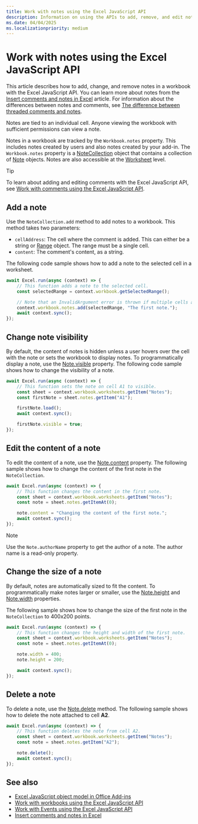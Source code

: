 ```yaml
---
title: Work with notes using the Excel JavaScript API
description: Information on using the APIs to add, remove, and edit notes.
ms.date: 04/04/2025
ms.localizationpriority: medium
---
```


# Work with notes using the Excel JavaScript API

This article describes how to add, change, and remove notes in a workbook with the Excel JavaScript API. You can learn more about notes from the [Insert comments and notes in Excel](https://support.microsoft.com/office/bdcc9f5d-38e2-45b4-9a92-0b2b5c7bf6f8) article. For information about the differences between notes and comments, see [The difference between threaded comments and notes](https://support.microsoft.com/office/the-difference-between-threaded-comments-and-notes-75a51eec-4092-42ab-abf8-7669077b7be3).

Notes are tied to an individual cell. Anyone viewing the workbook with sufficient permissions can view a note.

Notes in a workbook are tracked by the `Workbook.notes` property. This includes notes created by users and also notes created by your add-in. The `Workbook.notes` property is a [NoteCollection](/javascript/api/excel/excel.notecollection) object that contains a collection of [Note](/javascript/api/excel/excel.note) objects. Notes are also accessible at the [Worksheet](/javascript/api/excel/excel.worksheet) level.

> [!TIP]
> To learn about adding and editing comments with the Excel JavaScript API, see [Work with comments using the Excel JavaScript API](excel-add-ins-comments.md).

## Add a note

Use the `NoteCollection.add` method to add notes to a workbook. This method takes two parameters:

- `cellAddress`: The cell where the comment is added. This can either be a string or [Range](/javascript/api/excel/excel.range) object. The range must be a single cell.
- `content`: The comment's content, as a string.

The following code sample shows how to add a note to the selected cell in a worksheet.

```js
await Excel.run(async (context) => {
    // This function adds a note to the selected cell.
    const selectedRange = context.workbook.getSelectedRange();

    // Note that an InvalidArgument error is thrown if multiple cells are selected.
    context.workbook.notes.add(selectedRange, "The first note.");
    await context.sync();
});
```

## Change note visibility

By default, the content of notes is hidden unless a user hovers over the cell with the note or sets the workbook to display notes. To programmatically display a note, use the [Note.visible](/javascript/api/excel/excel.note#excel-excel-note-visible-member) property. The following code sample shows how to change the visibility of a note.

```js
await Excel.run(async (context) => {
    // This function sets the note on cell A1 to visible.
    const sheet = context.workbook.worksheets.getItem("Notes");
    const firstNote = sheet.notes.getItem("A1");

    firstNote.load();
    await context.sync();

    firstNote.visible = true;
});
```

## Edit the content of a note

To edit the content of a note, use the [Note.content](/javascript/api/excel/excel.note#excel-excel-note-content-member) property. The following sample shows how to change the content of the first note in the `NoteCollection`.

```js
await Excel.run(async (context) => {
    // This function changes the content in the first note.
    const sheet = context.workbook.worksheets.getItem("Notes");
    const note = sheet.notes.getItemAt(0);

    note.content = "Changing the content of the first note.";
    await context.sync();
});
```

> [!NOTE]
> Use the `Note.authorName` property to get the author of a note. The author name is a read-only property.

## Change the size of a note

By default, notes are automatically sized to fit the content. To programmatically make notes larger or smaller, use the [Note.height](/javascript/api/excel/excel.note#excel-excel-note-height-member) and [Note.width](/javascript/api/excel/excel.note#excel-excel-note-width-member) properties.

The following sample shows how to change the size of the first note in the `NoteCollection` to 400x200 points.

```js
await Excel.run(async (context) => {
    // This function changes the height and width of the first note.
    const sheet = context.workbook.worksheets.getItem("Notes");
    const note = sheet.notes.getItemAt(0);

    note.width = 400;
    note.height = 200;    

    await context.sync();
});
```

## Delete a note

To delete a note, use the [Note.delete](/javascript/api/excel/excel.note#excel-excel-note-delete-member(1)) method. The following sample shows how to delete the note attached to cell **A2**.

```js
await Excel.run(async (context) => {
    // This function deletes the note from cell A2.
    const sheet = context.workbook.worksheets.getItem("Notes");
    const note = sheet.notes.getItem("A2");

    note.delete();
    await context.sync();
});
```

## See also

- [Excel JavaScript object model in Office Add-ins](excel-add-ins-core-concepts.md)
- [Work with workbooks using the Excel JavaScript API](excel-add-ins-workbooks.md)
- [Work with Events using the Excel JavaScript API](excel-add-ins-events.md)
- [Insert comments and notes in Excel](https://support.microsoft.com/office/bdcc9f5d-38e2-45b4-9a92-0b2b5c7bf6f8)
